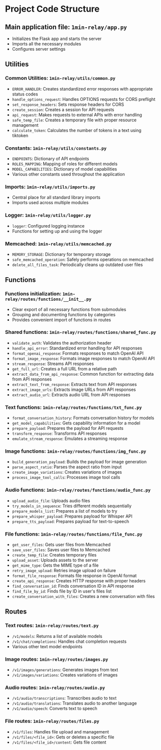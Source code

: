 # Project Code Structure

## Main application file: `1min-relay/app.py`
- Initializes the Flask app and starts the server
- Imports all the necessary modules
- Configures server settings

## Utilities

### Common Utilities: `1min-relay/utils/common.py`
- `ERROR_HANDLER`: Creates standardized error responses with appropriate status codes
- `handle_options_request`: Handles OPTIONS requests for CORS preflight
- `set_response_headers`: Sets response headers for CORS
- `create_session`: Creates a session for API requests
- `api_request`: Makes requests to external APIs with error handling
- `safe_temp_file`: Creates a temporary file with proper resource management
- `calculate_token`: Calculates the number of tokens in a text using tiktoken

### Constants: `1min-relay/utils/constants.py`
- `ENDPOINTS`: Dictionary of API endpoints
- `ROLES_MAPPING`: Mapping of roles for different models
- `MODEL_CAPABILITIES`: Dictionary of model capabilities
- Various other constants used throughout the application

### Imports: `1min-relay/utils/imports.py`
- Central place for all standard library imports
- Imports used across multiple modules

### Logger: `1min-relay/utils/logger.py`
- `logger`: Configured logging instance
- Functions for setting up and using the logger

### Memcached: `1min-relay/utils/memcached.py`
- `MEMORY_STORAGE`: Dictionary for temporary storage
- `safe_memcached_operation`: Safely performs operations on memcached
- `delete_all_files_task`: Periodically cleans up outdated user files

## Functions

### Functions initialization: `1min-relay/routes/functions/__init__.py`
- Clear export of all necessary functions from submodules
- Grouping and documenting functions by categories
- Provides convenient import of functions in routes

### Shared functions: `1min-relay/routes/functions/shared_func.py`
- `validate_auth`: Validates the authorization header
- `handle_api_error`: Standardized error handling for API responses
- `format_openai_response`: Formats responses to match OpenAI API
- `format_image_response`: Formats image responses to match OpenAI API
- `stream_response`: Streams API responses
- `get_full_url`: Creates a full URL from a relative path
- `extract_data_from_api_response`: Common function for extracting data from API responses
- `extract_text_from_response`: Extracts text from API responses
- `extract_image_urls`: Extracts image URLs from API responses
- `extract_audio_url`: Extracts audio URL from API responses

### Text functions: `1min-relay/routes/functions/txt_func.py`
- `format_conversation_history`: Formats conversation history for models
- `get_model_capabilities`: Gets capability information for a model
- `prepare_payload`: Prepares the payload for API requests
- `transform_response`: Transforms API responses
- `emulate_stream_response`: Emulates a streaming response

### Image functions: `1min-relay/routes/functions/img_func.py`
- `build_generation_payload`: Builds the payload for image generation
- `parse_aspect_ratio`: Parses the aspect ratio from input
- `create_image_variations`: Creates variations of images
- `process_image_tool_calls`: Processes image tool calls

### Audio functions: `1min-relay/routes/functions/audio_func.py`
- `upload_audio_file`: Uploads audio files
- `try_models_in_sequence`: Tries different models sequentially
- `prepare_models_list`: Prepares a list of models to try
- `prepare_whisper_payload`: Prepares payload for Whisper API
- `prepare_tts_payload`: Prepares payload for text-to-speech

### File functions: `1min-relay/routes/functions/file_func.py`
- `get_user_files`: Gets user files from Memcached
- `save_user_files`: Saves user files to Memcached
- `create_temp_file`: Creates temporary files
- `upload_asset`: Uploads assets to the server
- `get_mime_type`: Gets the MIME type of a file
- `retry_image_upload`: Retries image upload on failure
- `format_file_response`: Formats file response in OpenAI format
- `create_api_response`: Creates HTTP response with proper headers
- `find_conversation_id`: Finds conversation ID in API response
- `find_file_by_id`: Finds file by ID in user's files list
- `create_conversation_with_files`: Creates a new conversation with files

## Routes

### Text routes: `1min-relay/routes/text.py`
- `/v1/models`: Returns a list of available models
- `/v1/chat/completions`: Handles chat completion requests
- Various other text model endpoints

### Image routes: `1min-relay/routes/images.py`
- `/v1/images/generations`: Generates images from text
- `/v1/images/variations`: Creates variations of images

### Audio routes: `1min-relay/routes/audio.py`
- `/v1/audio/transcriptions`: Transcribes audio to text
- `/v1/audio/translations`: Translates audio to another language
- `/v1/audio/speech`: Converts text to speech

### File routes: `1min-relay/routes/files.py`
- `/v1/files`: Handles file upload and management
- `/v1/files/<file_id>`: Gets or deletes a specific file
- `/v1/files/<file_id>/content`: Gets file content 
